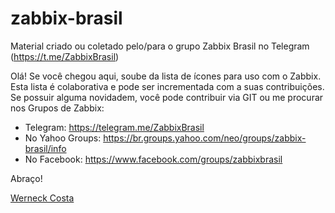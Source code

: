 # zabbix-brasil
Material criado ou coletado pelo/para o grupo Zabbix Brasil no Telegram (https://t.me/ZabbixBrasil)

Olá!
Se você chegou aqui, soube da lista de ícones para uso com o Zabbix. Esta lista é colaborativa e pode ser incrementada com a suas contribuições. Se possuir alguma novidadem, você pode contribuir via GIT ou me procurar nos Grupos de Zabbix:
 - Telegram: https://telegram.me/ZabbixBrasil
 - No Yahoo Groups: https://br.groups.yahoo.com/neo/groups/zabbix-brasil/info
 - No Facebook: https://www.facebook.com/groups/zabbixbrasil
 
Abraço!

[Werneck Costa](mailto:werneck.costa@gmail.com)
